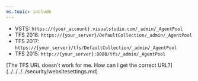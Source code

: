 ```yaml
---
ms.topic: include
---
```


<ul>
<li>VSTS: <code>https:&#x2F;&#x2F;{your_account}.visualstudio.com/_admin/_AgentPool</code></li>

<li>TFS 2018: <code>https:&#x2F;&#x2F;{your_server}/DefaultCollection/_admin/_AgentPool</code></li>

<li>TFS 2017: <code>https:&#x2F;&#x2F;{your_server}/tfs/DefaultCollection/_admin/_AgentPool</code></li>

<li>TFS 2015: <code>http:&#x2F;&#x2F;{your_server}:8080/tfs/_admin/_AgentPool</code></li>
</ul>

<p>[The TFS URL doesn't work for me. How can I get the correct URL?](../../../../security/websitesettings.md)</p>


